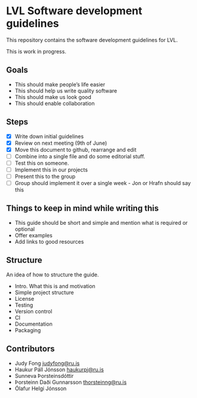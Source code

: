 # LVL Software development guidelines
This repository contains the software development guidelines for LVL.

This is work in progress.

## Goals
- This should make people’s life easier
- This should help us write quality software
- This should make us look good
- This should enable collaboration

## Steps
- [x] Write down initial guidelines
- [x] Review on next meeting (9th of June)
- [x] Move this document to github, rearrange and edit
- [ ] Combine into a single file and do some editorial stuff.
- [ ] Test this on someone.
- [ ] Implement this in our projects
- [ ] Present this to the group
- [ ] Group should implement it over a single week - Jon or Hrafn should say this

## Things to keep in mind while writing this
- This guide should be short and simple and mention what is required or optional
- Offer examples
- Add links to good resources

## Structure
An idea of how to structure the guide.

- Intro. What this is and motivation
- Simple project structure
- License
- Testing
- Version control
- CI
- Documentation
- Packaging

## Contributors

* Judy Fong <judyfong@ru.is>
* Haukur Páll Jónsson <haukurpj@ru.is>
* Sunneva Þorsteinsdóttir
* Þorsteinn Daði Gunnarsson <thorsteinng@ru.is>
* Ólafur Helgi Jónsson
